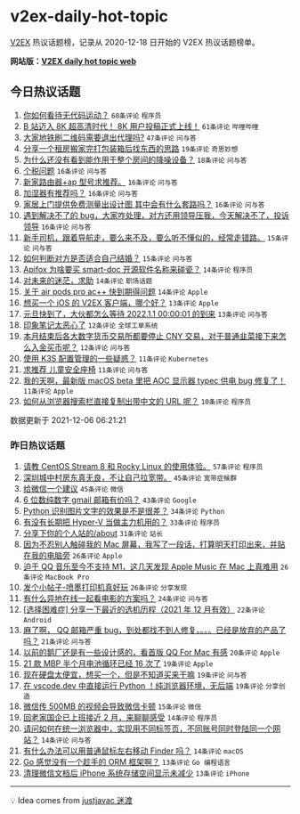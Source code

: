 # v2ex-daily-hot-topic

[V2EX](https://www.v2ex.com/) 热议话题榜，记录从 2020-12-18 日开始的 V2EX 热议话题榜单。

**网站版：[V2EX daily hot topic web](https://boojack.github.io/v2ex-daily-hot-topic-web/)**

## 今日热议话题

<!-- TODAY BEGIN -->

1. [你如何看待无代码运动？](https://www.v2ex.com/t/820257) `68条评论` `程序员`
1. [B 站迈入 8K 超高清时代！ 8K 用户投稿正式上线！](https://www.v2ex.com/t/820279) `61条评论` `哔哩哔哩`
1. [大家地铁刷二维码需要退出代理吗?](https://www.v2ex.com/t/820249) `47条评论` `问与答`
1. [分享一个租房搬家完打包装箱后找东西的思路](https://www.v2ex.com/t/820276) `19条评论` `奇思妙想`
1. [为什么还没有看到能作用于整个房间的降噪设备？](https://www.v2ex.com/t/820252) `18条评论` `问与答`
1. [个税问题](https://www.v2ex.com/t/820325) `16条评论` `问与答`
1. [新家路由器+ap 型号求推荐。](https://www.v2ex.com/t/820272) `16条评论` `问与答`
1. [加湿器有推荐吗？](https://www.v2ex.com/t/820263) `16条评论` `问与答`
1. [家居上门提供免费测量出设计图 其中会有什么套路吗？](https://www.v2ex.com/t/820262) `16条评论` `问与答`
1. [遇到解决不了的 bug，大家咋处理，对方还用领导压我，今天解决不了，投诉领导](https://www.v2ex.com/t/820253) `16条评论` `问与答`
1. [新手司机，跟着导航走，要么来不及，要么听不懂似的，经常走错路。](https://www.v2ex.com/t/820336) `15条评论` `问与答`
1. [如何判断对方是否适合自己结婚？](https://www.v2ex.com/t/820273) `15条评论` `问与答`
1. [Apifox 为啥要买 smart-doc 开源软件名称来碰瓷？](https://www.v2ex.com/t/820300) `14条评论` `程序员`
1. [对未来的迷茫，求助](https://www.v2ex.com/t/820298) `14条评论` `职场话题`
1. [关于 air pods pro ac++ 快到期得问题](https://www.v2ex.com/t/820282) `14条评论` `Apple`
1. [想买一个 iOS 的 V2EX 客户端，哪个好？](https://www.v2ex.com/t/820329) `13条评论` `Apple`
1. [元旦快到了，大伙都怎么等待 2022.1.1 00:00:01 的到来](https://www.v2ex.com/t/820259) `13条评论` `问与答`
1. [印象笔记太恶心了](https://www.v2ex.com/t/820313) `12条评论` `全球工单系统`
1. [本月结束后各大数字货币交易所都要停止 CNY 交易，对于普通韭菜接下来怎么入金买币呢？](https://www.v2ex.com/t/820288) `12条评论` `问与答`
1. [使用 K3S 配置管理的一些疑惑？](https://www.v2ex.com/t/820267) `11条评论` `Kubernetes`
1. [求推荐 儿童安全座椅](https://www.v2ex.com/t/820260) `11条评论` `问与答`
1. [我的天啊，最新版 macOS beta 里把 AOC 显示器 typec 供电 bug 修复了！](https://www.v2ex.com/t/820247) `11条评论` `Apple`
1. [如何从浏览器搜索栏直接复制出带中文的 URL 呢？](https://www.v2ex.com/t/820317) `10条评论` `程序员`

数据更新于 2021-12-06 06:21:21

<!-- TODAY END -->

### 昨日热议话题

<!-- YESTERDAY BEGIN -->

1. [请教 CentOS Stream 8 和 Rocky Linux 的使用体验。](https://www.v2ex.com/t/820132) `57条评论` `程序员`
1. [深圳城中村房东真无良，不让自己拉宽带。](https://www.v2ex.com/t/820158) `45条评论` `宽带症候群`
1. [给微信一个建议](https://www.v2ex.com/t/820114) `45条评论` `微信`
1. [6 位数纯数字 gmail 邮箱有价吗？](https://www.v2ex.com/t/820134) `43条评论` `Google`
1. [Python 识别图片文字的效果是不是很差？](https://www.v2ex.com/t/820234) `34条评论` `Python`
1. [有没有长期把 Hyper-V 当做主力机用的？](https://www.v2ex.com/t/820178) `33条评论` `程序员`
1. [分享下你的个人站的/about](https://www.v2ex.com/t/820154) `31条评论` `站长`
1. [因为不忍别人触碰我的 Mac 屏幕，我写了一段话，打算明天打印出来，并贴在我的电脑旁](https://www.v2ex.com/t/820231) `26条评论` `Apple`
1. [迫于 QQ 音乐至今不支持 M1，这几天发现 Apple Music 在 Mac 上真难用](https://www.v2ex.com/t/820232) `26条评论` `MacBook Pro`
1. [发个小帖子-喷墨打印机真好玩](https://www.v2ex.com/t/820185) `26条评论` `分享发现`
1. [有什么异地在线一起看电影的方案吗？](https://www.v2ex.com/t/820197) `24条评论` `问与答`
1. [[选择困难症] 分享一下最近的选机历程（2021 年 12 月有效）](https://www.v2ex.com/t/820202) `22条评论` `Android`
1. [麻了啊， QQ 邮箱严重 bug，到处都找不到人修复。。。。已经是放弃的产品了吗？](https://www.v2ex.com/t/820152) `21条评论` `问与答`
1. [以前的鹅厂还是有一些设计感的，看首版 QQ For Mac 有感](https://www.v2ex.com/t/820143) `20条评论` `Apple`
1. [21 款 MBP 半个月电池循环已经 16 次了](https://www.v2ex.com/t/820226) `19条评论` `Apple`
1. [现在硬盘太便宜，想买一个，但是不知道买来干嘛](https://www.v2ex.com/t/820207) `19条评论` `问与答`
1. [在 vscode.dev 中直接运行 Python ！纯浏览器环境，无后端](https://www.v2ex.com/t/820111) `19条评论` `分享创造`
1. [微信传 500MB 的视频会导致微信卡顿](https://www.v2ex.com/t/820193) `15条评论` `微信`
1. [回老家国企已上班接近 2 月，来聊聊感受](https://www.v2ex.com/t/820224) `14条评论` `程序员`
1. [请问如何在统一浏览器中，实现用不同标签页，不同账号同时登陆同一个网站？](https://www.v2ex.com/t/820184) `14条评论` `问与答`
1. [有什么办法可以用普通鼠标左右移动 Finder 吗？](https://www.v2ex.com/t/820110) `14条评论` `macOS`
1. [Go 感觉没有一个趁手的 ORM 框架啊？](https://www.v2ex.com/t/820191) `13条评论` `Go 编程语言`
1. [清理微信文档后 iPhone 系统存储空间显示未减少](https://www.v2ex.com/t/820142) `13条评论` `iPhone`

<!-- YESTERDAY END -->

---

💡 Idea comes from [justjavac 迷渡](https://github.com/justjavac/)
